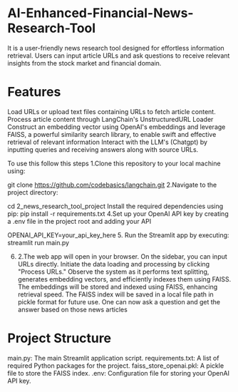 # AI-Enhanced-Financial-News-Research-Tool
It is a user-friendly news research tool designed for effortless information retrieval. Users can input article URLs and ask questions to receive relevant insights from the stock market and financial domain.

# Features
Load URLs or upload text files containing URLs to fetch article content.
Process article content through LangChain's UnstructuredURL Loader
Construct an embedding vector using OpenAI's embeddings and leverage FAISS, a powerful similarity search library, to enable swift and effective retrieval of relevant information
Interact with the LLM's (Chatgpt) by inputting queries and receiving answers along with source URLs.

To use this follow this steps
1.Clone this repository to your local machine using:

  git clone https://github.com/codebasics/langchain.git
2.Navigate to the project directory:

  cd 2_news_research_tool_project
Install the required dependencies using pip:
  pip install -r requirements.txt
4.Set up your OpenAI API key by creating a .env file in the project root and adding your API

  OPENAI_API_KEY=your_api_key_here
5. Run the Streamlit app by executing:
  streamlit run main.py

6. 2.The web app will open in your browser.
On the sidebar, you can input URLs directly.
Initiate the data loading and processing by clicking "Process URLs."
Observe the system as it performs text splitting, generates embedding vectors, and efficiently indexes them using FAISS.
The embeddings will be stored and indexed using FAISS, enhancing retrieval speed.
The FAISS index will be saved in a local file path in pickle format for future use.
One can now ask a question and get the answer based on those news articles

# Project Structure
main.py: The main Streamlit application script.
requirements.txt: A list of required Python packages for the project.
faiss_store_openai.pkl: A pickle file to store the FAISS index.
.env: Configuration file for storing your OpenAI API key.

